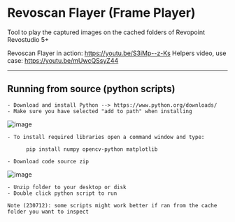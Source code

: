 # Revoscan Flayer (Frame Player)
Tool to play the captured images on the cached folders of Revopoint Revostudio 5+ 

Revoscan Flayer in action: https://youtu.be/S3iMp--z-Ks
Helpers video, use case: https://youtu.be/mUwcQSsyZ44

----


## Running from source (python scripts)


```
- Download and install Python --> https://www.python.org/downloads/
- Make sure you have selected "add to path" when installing
```

![image](https://github.com/X3msnake/revoscan-frame-player/assets/11083514/69d08b16-f74d-424a-a56b-b69c7a6c788a)

```
- To install required libraries open a command window and type:

      pip install numpy opencv-python matplotlib

- Download code source zip
```

![image](https://github.com/X3msnake/revoscan-frame-player/assets/11083514/d49bd687-5db5-48d3-9b32-e86216f37142)

```
- Unzip folder to your desktop or disk
- Double click python script to run

Note (230712): some scripts might work better if ran from the cache folder you want to inspect

```



